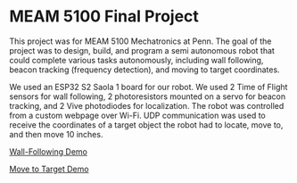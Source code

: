 # MEAM 5100 Final Project

This project was for MEAM 5100 Mechatronics at Penn. The goal of the project was to design, build, and program a semi autonomous robot that could complete various tasks autonomously, 
including wall following, beacon tracking (frequency detection), and moving to target coordinates. 

We used an ESP32 S2 Saola 1 board for our robot. We used 2 Time of Flight sensors for wall following, 2 photoresistors mounted on a servo for beacon tracking, and 2 Vive photodiodes 
for localization. The robot was controlled from a custom webpage over Wi-Fi. UDP communication was used to receive the coordinates of a target object the robot had to locate, move to, 
and then move 10 inches.

[Wall-Following Demo](https://drive.google.com/file/d/1YkIFjRe0YPl5AZdIKdeFspM_RymJJNJw/view?usp=sharing)

[Move to Target Demo](https://drive.google.com/file/d/1VZfVZv3rFU48fUjvaQ2OcsDj22YEd5Oj/view?usp=sharing)


